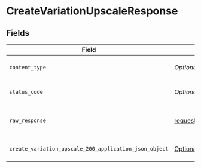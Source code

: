 # CreateVariationUpscaleResponse


## Fields

| Field                                                                                                                                    | Type                                                                                                                                     | Required                                                                                                                                 | Description                                                                                                                              |
| ---------------------------------------------------------------------------------------------------------------------------------------- | ---------------------------------------------------------------------------------------------------------------------------------------- | ---------------------------------------------------------------------------------------------------------------------------------------- | ---------------------------------------------------------------------------------------------------------------------------------------- |
| `content_type`                                                                                                                           | *Optional[str]*                                                                                                                          | :heavy_check_mark:                                                                                                                       | HTTP response content type for this operation                                                                                            |
| `status_code`                                                                                                                            | *Optional[int]*                                                                                                                          | :heavy_check_mark:                                                                                                                       | HTTP response status code for this operation                                                                                             |
| `raw_response`                                                                                                                           | [requests.Response](https://requests.readthedocs.io/en/latest/api/#requests.Response)                                                    | :heavy_minus_sign:                                                                                                                       | Raw HTTP response; suitable for custom response parsing                                                                                  |
| `create_variation_upscale_200_application_json_object`                                                                                   | [Optional[operations.CreateVariationUpscale200ApplicationJSON]](undefined/models/operations/createvariationupscale200applicationjson.md) | :heavy_minus_sign:                                                                                                                       | Responses for POST /variations/upscale                                                                                                   |